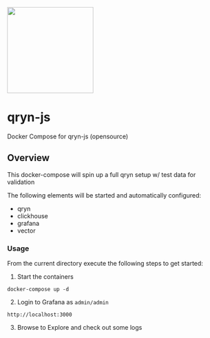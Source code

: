 <img src="https://user-images.githubusercontent.com/1423657/173144443-fc7ba783-d5bf-47f9-bf59-707693da5ed1.png" width=200 />

# qryn-js
Docker Compose for qryn-js (opensource)

## Overview

This docker-compose will spin up a full qryn setup w/ test data for validation

The following elements will be started and automatically configured:

- qryn
- clickhouse
- grafana
- vector

### Usage

From the current directory execute the following steps to get started:

1) Start the containers
```
docker-compose up -d
```
2) Login to Grafana as `admin/admin`
```
http://localhost:3000
```
3) Browse to Explore and check out some logs

